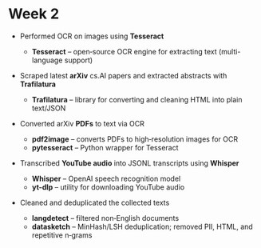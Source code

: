 # Week 2

- Performed OCR on images using **Tesseract**
  - **Tesseract** – open‑source OCR engine for extracting text (multi-language support)
    
- Scraped latest **arXiv** cs.AI papers and extracted abstracts with **Trafilatura**
  - **Trafilatura** – library for converting and cleaning HTML into plain text/JSON
- Converted arXiv **PDFs** to text via OCR
  - **pdf2image** – converts PDFs to high‑resolution images for OCR
  - **pytesseract** – Python wrapper for Tesseract
- Transcribed **YouTube audio** into JSONL transcripts using **Whisper**
  - **Whisper** – OpenAI speech recognition model
  - **yt-dlp** – utility for downloading YouTube audio
- Cleaned and deduplicated the collected texts
  - **langdetect** – filtered non‑English documents
  - **datasketch** – MinHash/LSH deduplication; removed PII, HTML, and repetitive n‑grams
